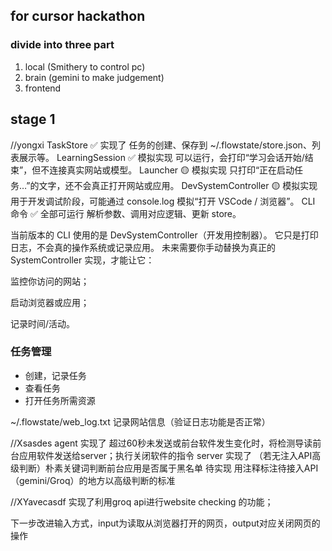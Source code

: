 ## for cursor hackathon
### divide into three part
1. local (Smithery to control pc)
2. brain (gemini to make judgement)
3. frontend


## stage 1
//yongxi
TaskStore	✅ 实现了	任务的创建、保存到 ~/.flowstate/store.json、列表展示等。
LearningSession	✅ 模拟实现	可以运行，会打印“学习会话开始/结束”，但不连接真实网站或模型。
Launcher	🟡 模拟实现	只打印“正在启动任务…”的文字，还不会真正打开网站或应用。
DevSystemController	🟡 模拟实现	用于开发调试阶段，可能通过 console.log 模拟“打开 VSCode / 浏览器”。
CLI 命令	✅ 全部可运行	解析参数、调用对应逻辑、更新 store。

当前版本的 CLI 使用的是 DevSystemController（开发用控制器）。
它只是打印日志，不会真的操作系统或记录应用。
未来需要你手动替换为真正的 SystemController 实现，才能让它：

监控你访问的网站；

启动浏览器或应用；

记录时间/活动。

### 任务管理
- 创建，记录任务
- 查看任务
- 打开任务所需资源

~/.flowstate/web_log.txt 记录网站信息（验证日志功能是否正常）

//Xsasdes
agent 实现了  超过60秒未发送或前台软件发生变化时，将检测导读前台应用软件发送给server；执行关闭软件的指令
server  实现了  （若无注入API高级判断）朴素关键词判断前台应用是否属于黑名单
        待实现  用注释标注待接入API（gemini/Groq）的地方以高级判断的标准

//XYavecasdf
实现了利用groq api进行website checking 的功能；

下一步改进输入方式，input为读取从浏览器打开的网页，output对应关闭网页的操作
